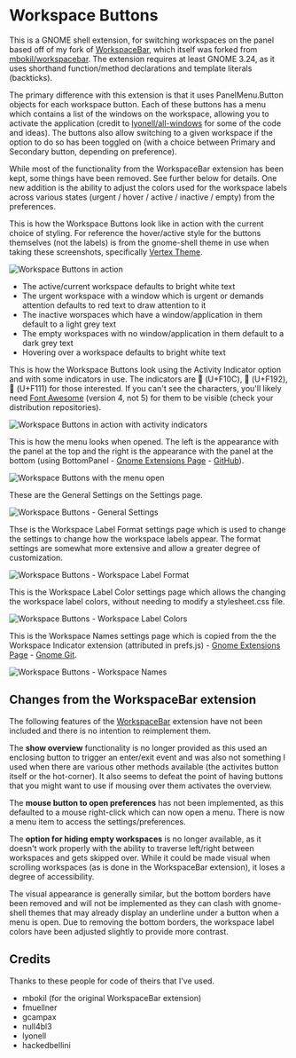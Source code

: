 # Workspace Buttons

This is a GNOME shell extension, for switching workspaces on the panel based off of my fork of [WorkspaceBar](https://github.com/carmanaught/workspacebar), which itself was forked from [mbokil/workspacebar](https://github.com/mbokil/workspacebar). The extension requires at least GNOME 3.24, as it uses shorthand function/method declarations and template literals (backticks).

The primary difference with this extension is that it uses PanelMenu.Button objects for each workspace button. Each of these buttons has a menu which contains a list of the windows on the workspace, allowing you to activate the application (credit to [lyonell/all-windows](https://github.com/lyonel/all-windows) for some of the code and ideas). The buttons also allow switching to a given workspace if the option to do so has been toggled on (with a choice between Primary and Secondary button, depending on preference).

While most of the functionality from the WorkspaceBar extension has been kept, some things have been removed. See further below for details. One new addition is the ability to adjust the colors used for the workspace labels across various states (urgent / hover / active / inactive / empty) from the preferences.

This is how the Workspace Buttons look like in action with the current choice of styling. For reference the hover/active style for the buttons themselves (not the labels) is from the gnome-shell theme in use when taking these screenshots, specifically [Vertex Theme](https://github.com/horst3180/vertex-theme).

![Workspace Buttons in action](http://i.imgur.com/TvGCzvE.png)
- The active/current workspace defaults to bright white text
- The urgent workspace with a window which is urgent or demands attention defaults to red text to draw attention to it
- The inactive worspaces which have a window/application in them default to a light grey text
- The empty workspaces with no window/application in them default to a dark grey text
- Hovering over a workspace defaults to bright white text

This is how the Workspace Buttons look using the Activity Indicator option and with some indicators in use. The indicators are  (U+F10C),  (U+F192),  (U+F111) for those interested. If you can't see the characters, you'll likely need [Font Awesome](http://fontawesome.io/icons/) (version 4, not 5) for them to be visible (check your distribution repositories). 

![Workspace Buttons in action with activity indicators](http://i.imgur.com/VJZdxd9.png)

This is how the menu looks when opened. The left is the appearance with the panel at the top and the right is the appearance with the panel at the bottom (using BottomPanel - [Gnome Extensions Page](https://extensions.gnome.org/extension/949/bottompanel/) - [GitHub](https://github.com/Thoma5/gnome-shell-extension-bottompanel)).

![Workspace Buttons with the menu open](http://i.imgur.com/R1WpVXv.png)

These are the General Settings on the Settings page.

![Workspace Buttons - General Settings](https://i.imgur.com/AGpEZWu.png)

Thse is the Workspace Label Format settings page which is used to change the settings to change how the workspace labels appear. The format settings are somewhat more extensive and allow a greater degree of customization.

![Workspace Buttons - Workspace Label Format](http://i.imgur.com/I8SZnR9.png)

This is the Workspace Label Color settings page which allows the changing the workspace label colors, without needing to modify a stylesheet.css file.

![Workspace Buttons - Workspace Label Colors](http://i.imgur.com/MJOc61O.png)

This is the Workspace Names settings page which is copied from the the Workspace Indicator extension (attributed in prefs.js) - [Gnome Extensions Page](https://extensions.gnome.org/extension/21/workspace-indicator/) - [Gnome Git](https://git.gnome.org/browse/gnome-shell-extensions/tree/extensions/workspace-indicator).

![Workspace Buttons - Workspace Names](http://i.imgur.com/OL469Q8.png)

## Changes from the WorkspaceBar extension

The following features of the [WorkspaceBar](https://github.com/carmanaught/workspacebar) extension have not been included and there is no intention to reimplement them.

The **show overview** functionality is no longer provided as this used an enclosing button to trigger an enter/exit event and was also not something I used when there are various other methods available (the activites button itself or the hot-corner). It also seems to defeat the point of having buttons that you might want to use if mousing over them activates the overview.

The **mouse button to open preferences** has not been implemented, as this defaulted to a mouse right-click which can now open a menu. There is now a menu item to access the settings/preferences.

The **option for hiding empty workspaces** is no longer available, as it doesn't work properly with the ability to traverse left/right between workspaces and gets skipped over. While it could be made visual when scrolling workspaces (as is done in the WorkspaceBar extension), it loses a degree of accessibility.

The visual appearance is generally similar, but the bottom borders have been removed and will not be implemented as they can clash with gnome-shell themes that may already display an underline under a button when a menu is open. Due to removing the bottom borders, the workspace label colors have been adjusted slightly to provide more contrast.

## Credits
Thanks to these people for code of theirs that I've used.
- mbokil (for the original WorkspaceBar extension)
- fmuellner
- gcampax
- null4bl3
- lyonell
- hackedbellini
